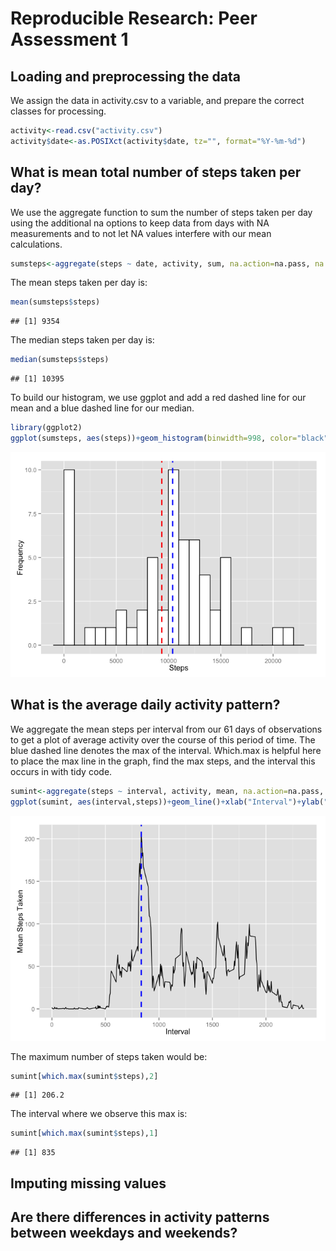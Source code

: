 # Reproducible Research: Peer Assessment 1


## Loading and preprocessing the data
We assign the data in activity.csv to a variable, and prepare the correct classes for processing.

```r
activity<-read.csv("activity.csv")
activity$date<-as.POSIXct(activity$date, tz="", format="%Y-%m-%d")
```

## What is mean total number of steps taken per day?
We use the aggregate function to sum the number of steps taken per day using the additional na 
options to keep data from days with NA measurements and to not let NA values interfere with our
mean calculations.

```r
sumsteps<-aggregate(steps ~ date, activity, sum, na.action=na.pass, na.rm=TRUE)
```

The mean steps taken per day is:

```r
mean(sumsteps$steps)
```

```
## [1] 9354
```
The median steps taken per day is:

```r
median(sumsteps$steps)
```

```
## [1] 10395
```
To build our histogram, we use ggplot and add a red dashed line for our mean and a blue dashed line for our median.


```r
library(ggplot2)
ggplot(sumsteps, aes(steps))+geom_histogram(binwidth=998, color="black", fill="white")+geom_vline(aes(xintercept=mean(steps, na.rm=TRUE)), color="red", linetype="dashed", size=1)+geom_vline(aes(xintercept=median(steps, na.rm=TRUE)), color="blue", linetype="dashed", size=1)+xlab("Steps")+ylab("Frequency")
```

![plot of chunk unnamed-chunk-5](PA1_template_files/figure-html/unnamed-chunk-5.png) 

## What is the average daily activity pattern?
We aggregate the mean steps per interval from our 61 days of observations to get a plot of average activity over the course of this period of time. The blue dashed line denotes the max of the interval. Which.max is helpful here to place the max line in the graph, find the max steps, and the interval this occurs in with tidy code.

```r
sumint<-aggregate(steps ~ interval, activity, mean, na.action=na.pass, na.rm=TRUE)
ggplot(sumint, aes(interval,steps))+geom_line()+xlab("Interval")+ylab("Mean Steps Taken")+geom_vline(aes(xintercept=sumint[which.max(sumint$steps),1]), color="blue", linetype="dashed", size=1)
```

![plot of chunk unnamed-chunk-6](PA1_template_files/figure-html/unnamed-chunk-6.png) 

The maximum number of steps taken would be:

```r
sumint[which.max(sumint$steps),2]
```

```
## [1] 206.2
```
The interval where we observe this max is:

```r
sumint[which.max(sumint$steps),1]
```

```
## [1] 835
```

## Imputing missing values



## Are there differences in activity patterns between weekdays and weekends?
